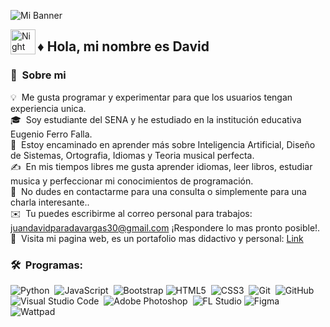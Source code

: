 ![Mi Banner](multimedia/banner.png)



<img alt="Night Coding" src="./assets/Hand%20Wave.gif" width='40' align="left"/><h2>♦ Hola, mi nombre es David</h2>

### 💎 &nbsp;Sobre mi

💡 &nbsp;Me gusta programar y experimentar para que los usuarios tengan experiencia unica.\
🎓 &nbsp;Soy estudiante del SENA y he estudiado en la institución educativa Eugenio Ferro Falla.\
🌱 &nbsp;Estoy encaminado en aprender más sobre Inteligencia Artificial, Diseño de Sistemas, Ortografia, Idiomas y Teoria musical perfecta.\
✍️ &nbsp;En mis tiempos libres me gusta aprender idiomas, leer libros, estudiar musica y perfeccionar mi conocimientos de programación.\
💬 &nbsp;No dudes en contactarme para una consulta o simplemente para una charla interesante..\
✉️ &nbsp;Tu puedes escribirme al correo personal para trabajos: juandavidparadavargas30@gmail.com ¡Respondere lo mas pronto posible!.\
📄 &nbsp;Visita mi pagina web, es un portafolio mas didactivo y personal: [Link](https://davidvargasweb.netlify.app)

### 🛠 &nbsp;Programas:

![Python](https://img.shields.io/badge/🐍%20Python-3776AB?style=for-the-badge&logo=python&logoColor=white)&nbsp;
![JavaScript](https://img.shields.io/badge/⚡%20JavaScript-F7DF1E?style=for-the-badge&logo=javascript&logoColor=black)&nbsp;
![Bootstrap](https://img.shields.io/badge/🎨%20Bootstrap-7952B3?style=for-the-badge&logo=bootstrap&logoColor=white)
![HTML5](https://img.shields.io/badge/🌐%20HTML5-E34F26?style=for-the-badge&logo=html5&logoColor=white)&nbsp;
![CSS3](https://img.shields.io/badge/🎨%20CSS3-1572B6?style=for-the-badge&logo=css3&logoColor=white)&nbsp;
![Git](https://img.shields.io/badge/🔧%20Git-F05032?style=for-the-badge&logo=git&logoColor=white)&nbsp;
![GitHub](https://img.shields.io/badge/🐙%20GitHub-181717?style=for-the-badge&logo=github&logoColor=white)&nbsp;
![Visual Studio Code](https://img.shields.io/badge/💻%20VS%20Code-0078d7?style=for-the-badge&logo=visualstudiocode&logoColor=white)&nbsp;
![Adobe Photoshop](https://img.shields.io/badge/🎨%20Photoshop-31A8FF?style=for-the-badge&logo=adobephotoshop&logoColor=white)&nbsp;
![FL Studio](https://img.shields.io/badge/🎶%20FL%20Studio-FF7F2A?style=for-the-badge&logo=flstudio&logoColor=white)
![Figma](https://img.shields.io/badge/🧩%20Figma-F24E1E?style=for-the-badge&logo=figma&logoColor=white)&nbsp;
![Wattpad](https://img.shields.io/badge/📖%20Wattpad-FF500A?style=for-the-badge&logo=wattpad&logoColor=white)&nbsp;

